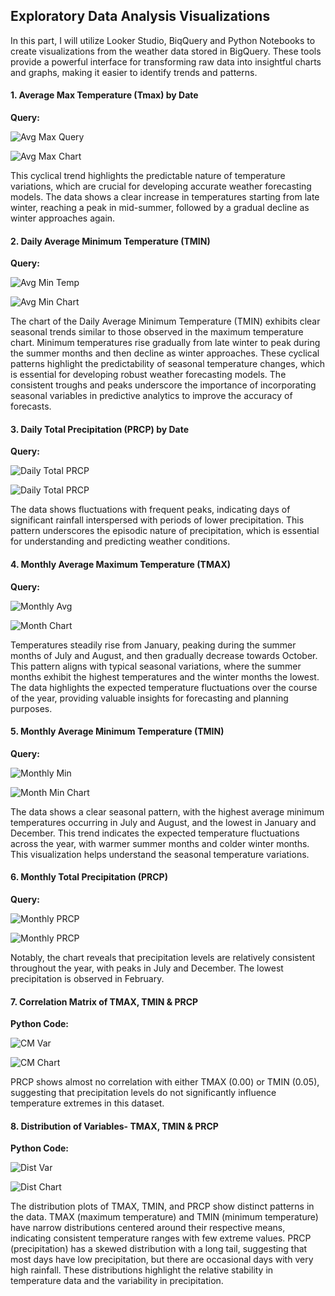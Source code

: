 ## Exploratory Data Analysis Visualizations

In this part, I will utilize Looker Studio, BiqQuery and Python Notebooks to create visualizations from the weather data stored in BigQuery. These tools provide a powerful interface for transforming raw data into insightful charts and graphs, making it easier to identify trends and patterns. 

#### 1. Average Max Temperature (Tmax) by Date

**Query:**

![Avg Max Query](BigQuery-images/Avg-Max-Query.png)

![Avg Max Chart](BigQuery-images/Avg-Max-Temp.png)

This cyclical trend highlights the predictable nature of temperature variations, which are crucial for developing accurate weather forecasting models. The data shows a clear increase in temperatures starting from late winter, reaching a peak in mid-summer, followed by a gradual decline as winter approaches again.

#### 2. Daily Average Minimum Temperature (TMIN)

**Query:**

![Avg Min Temp](BigQuery-images/Avg-Min-Query.png)

![Avg Min Chart](BigQuery-images/Avg-Min-Chart.png)

The chart of the Daily Average Minimum Temperature (TMIN) exhibits clear seasonal trends similar to those observed in the maximum temperature chart. Minimum temperatures rise gradually from late winter to peak during the summer months and then decline as winter approaches. These cyclical patterns highlight the predictability of seasonal temperature changes, which is essential for developing robust weather forecasting models. The consistent troughs and peaks underscore the importance of incorporating seasonal variables in predictive analytics to improve the accuracy of forecasts.

#### 3. Daily Total Precipitation (PRCP) by Date

**Query:**

![Daily Total PRCP](BigQuery-images/Total-PRCP-Query.png)

![Daily Total PRCP](BigQuery-images/Total-PRCP-Chart.png)

The data shows fluctuations with frequent peaks, indicating days of significant rainfall interspersed with periods of lower precipitation. This pattern underscores the episodic nature of precipitation, which is essential for understanding and predicting weather conditions.

#### 4. Monthly Average Maximum Temperature (TMAX)

**Query:**

![Monthly Avg](BigQuery-images/TMAX-Month-Query.png)

![Month Chart](BigQuery-images/TMAX-Month-Chart.png)

Temperatures steadily rise from January, peaking during the summer months of July and August, and then gradually decrease towards October. This pattern aligns with typical seasonal variations, where the summer months exhibit the highest temperatures and the winter months the lowest. The data highlights the expected temperature fluctuations over the course of the year, providing valuable insights for forecasting and planning purposes.

#### 5. Monthly Average Minimum Temperature (TMIN)

**Query:**

![Monthly Min](BigQuery-images/Month-TMIN-Query.png)

![Month Min Chart](BigQuery-images/Month-TMIN-Chart.png)

The data shows a clear seasonal pattern, with the highest average minimum temperatures occurring in July and August, and the lowest in January and December. This trend indicates the expected temperature fluctuations across the year, with warmer summer months and colder winter months. This visualization helps understand the seasonal temperature variations.

#### 6. Monthly Total Precipitation (PRCP)

**Query:**

![Monthly PRCP](BigQuery-images/PRCP-Total-Query.png)

![Monthly PRCP](BigQuery-images/PRCP-Total-Chart.png)

Notably, the chart reveals that precipitation levels are relatively consistent throughout the year, with peaks in July and December. The lowest precipitation is observed in February.

#### 7. Correlation Matrix of TMAX, TMIN & PRCP

**Python Code:**

![CM Var](BigQuery-images/CM-Var.png)

![CM Chart](BigQuery-images/CM-Chart.png)

PRCP shows almost no correlation with either TMAX (0.00) or TMIN (0.05), suggesting that precipitation levels do not significantly influence temperature extremes in this dataset.

#### 8. Distribution of Variables- TMAX, TMIN & PRCP

**Python Code:**

![Dist Var](BigQuery-images/Dist-Code.png)

![Dist Chart](BigQuery-images/Dist-Chart.png)

The distribution plots of TMAX, TMIN, and PRCP show distinct patterns in the data. TMAX (maximum temperature) and TMIN (minimum temperature) have narrow distributions centered around their respective means, indicating consistent temperature ranges with few extreme values. PRCP (precipitation) has a skewed distribution with a long tail, suggesting that most days have low precipitation, but there are occasional days with very high rainfall. These distributions highlight the relative stability in temperature data and the variability in precipitation.

